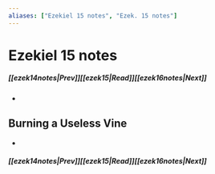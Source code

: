 ```yaml
---
aliases: ["Ezekiel 15 notes", "Ezek. 15 notes"]
---
```

# Ezekiel 15 notes
##### <span class=arrow-left></span>[[ezek14notes|Prev]]<span class=navigation-separator></span>[[ezek15|Read]]<span class=navigation-separator></span>[[ezek16notes|Next]]<span class=arrow-right></span>
- 
## Burning a Useless Vine
- 
##### <span class=arrow-left></span>[[ezek14notes|Prev]]<span class=navigation-separator></span>[[ezek15|Read]]<span class=navigation-separator></span>[[ezek16notes|Next]]<span class=arrow-right></span>
